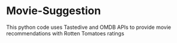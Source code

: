 # Movie-Suggestion

This python code uses Tastedive and OMDB APIs to provide movie recommendations with Rotten Tomatoes ratings
